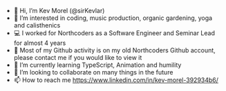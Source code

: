 - 👋 Hi, I’m Kev Morel (@sirKevlar)
- 🧠 I’m interested in coding, music production, organic gardening, yoga and calisthenics
- 💻 I worked for Northcoders as a Software Engineer and Seminar Lead for almost 4 years
- 👀 Most of my Github activity is on my old Northcoders Github account, please contact me if you would like to view it
- 🌱 I’m currently learning TypeScript, Animation and humility
- 💞️ I’m looking to collaborate on many things in the future
- 📫 How to reach me https://www.linkedin.com/in/kev-morel-392934b6/

<!---
sirKevlar/sirKevlar is a ✨ special ✨ repository because its `README.md` (this file) appears on your GitHub profile.
You can click the Preview link to take a look at your changes.
--->
